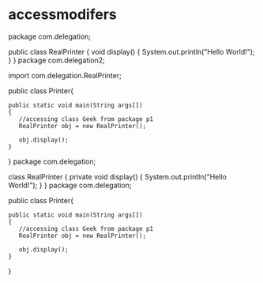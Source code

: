 # accessmodifers
package com.delegation;

public class RealPrinter {
	void display()
    {
        System.out.println("Hello World!");
    }
}
package com.delegation2;

import com.delegation.RealPrinter;

public class Printer{
	
	public static void main(String args[])
    {  
       //accessing class Geek from package p1
       RealPrinter obj = new RealPrinter();

       obj.display();
    }
}
package com.delegation;

class RealPrinter {
	private void display()
    {
        System.out.println("Hello World!");
    }
}
package com.delegation;



public class Printer{
	
	public static void main(String args[])
    {  
       //accessing class Geek from package p1
       RealPrinter obj = new RealPrinter();

       obj.display();
    }
}
